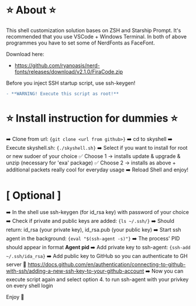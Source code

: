 # ⭐ About ⭐

This shell customization solution bases on ZSH and Starship Prompt.
It's recommended that you use VSCode + Windows Terminal.
In both of above programmes you have to set some of NerdFonts as FaceFont.

Download here:
- https://github.com/ryanoasis/nerd-fonts/releases/download/v2.1.0/FiraCode.zip

Before you inject SSH startup script, use ssh-keygen!


```diff
- **WARNING! Execute this script as root!**
```

# ⭐ Install instruction for dummies ⭐ 

➡️ Clone from url: `{git clone <url from github>}`
➡️ cd to skyshell
➡️ Execute skyshell.sh: `{./skyshell.sh}`
➡️ Select if you want to install for root or new sudoer of your choice
    ✅ Choose 1 -> installs update & upgrade & unzip (necessary for 'exa' package)
    ✅ Choose 2 -> installs as above + additional packets really cool for everyday usage
➡️ Reload Shell and enjoy!

# [ Optional ]

➡️ In the shell use ssh-keygen (for id_rsa key) with password of your choice
➡️ Check if private and public keys are added: `{ls ~/.ssh/}`
➡️ Should return: id_rsa (your private key), id_rsa.pub (your public key)
➡️ Start ssh agent in the background: `{eval "$(ssh-agent -s)"}`
➡️ The process' PID should appear in format **Agent pid <nr>**
➡️ Add private key to ssh-agent: `{ssh-add ~/.ssh/ida_rsa}`
➡️ Add public key to GitHub so you can authenticate to GH server
    🔐 https://docs.github.com/en/authentication/connecting-to-github-with-ssh/adding-a-new-ssh-key-to-your-github-account
➡️ Now you can execute script again and select option 4. to run ssh-agent with your privkey on every shell login

Enjoy 💋